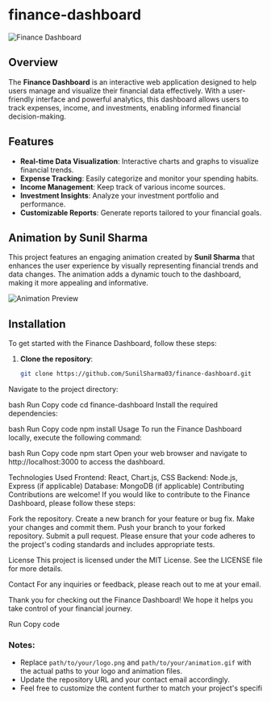 # finance-dashboard

![Finance Dashboard](path/to/your/logo.png) <!-- Optional: Add a logo or header image -->

## Overview

The **Finance Dashboard** is an interactive web application designed to help users manage and visualize their financial data effectively. With a user-friendly interface and powerful analytics, this dashboard allows users to track expenses, income, and investments, enabling informed financial decision-making.

## Features

- **Real-time Data Visualization**: Interactive charts and graphs to visualize financial trends.
- **Expense Tracking**: Easily categorize and monitor your spending habits.
- **Income Management**: Keep track of various income sources.
- **Investment Insights**: Analyze your investment portfolio and performance.
- **Customizable Reports**: Generate reports tailored to your financial goals.

## Animation by Sunil Sharma

This project features an engaging animation created by **Sunil Sharma** that enhances the user experience by visually representing financial trends and data changes. The animation adds a dynamic touch to the dashboard, making it more appealing and informative.

![Animation Preview](path/to/your/animation.gif) <!-- Replace with the path to your animation GIF -->

## Installation

To get started with the Finance Dashboard, follow these steps:

1. **Clone the repository**:
   ```bash
   git clone https://github.com/SunilSharma03/finance-dashboard.git
Navigate to the project directory:

bash
Run
Copy code
cd finance-dashboard
Install the required dependencies:

bash
Run
Copy code
npm install
Usage
To run the Finance Dashboard locally, execute the following command:

bash
Run
Copy code
npm start
Open your web browser and navigate to http://localhost:3000 to access the dashboard.

Technologies Used
Frontend: React, Chart.js, CSS
Backend: Node.js, Express (if applicable)
Database: MongoDB (if applicable)
Contributing
Contributions are welcome! If you would like to contribute to the Finance Dashboard, please follow these steps:

Fork the repository.
Create a new branch for your feature or bug fix.
Make your changes and commit them.
Push your branch to your forked repository.
Submit a pull request.
Please ensure that your code adheres to the project's coding standards and includes appropriate tests.

License
This project is licensed under the MIT License. See the LICENSE file for more details.

Contact
For any inquiries or feedback, please reach out to me at your email.

Thank you for checking out the Finance Dashboard! We hope it helps you take control of your financial journey.

Run
Copy code

### Notes:
- Replace `path/to/your/logo.png` and `path/to/your/animation.gif` with the actual paths to your logo and animation files.
- Update the repository URL and your contact email accordingly.
- Feel free to customize the content further to match your project's specifi
